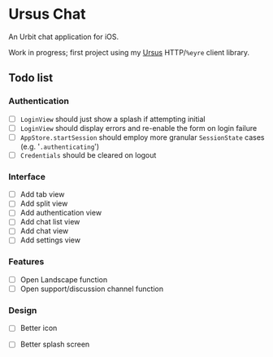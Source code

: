 # Ursus Chat

An Urbit chat application for iOS.

Work in progress; first project using my [Ursus](https://github.com/dclelland/Ursus) HTTP/`%eyre` client library.

## Todo list

### Authentication

- [ ] `LoginView` should just show a splash if attempting initial
- [ ] `LoginView` should display errors and re-enable the form on login failure
- [ ] `AppStore.startSession` should employ more granular `SessionState` cases (e.g. '`.authenticating`')
- [ ] `Credentials` should be cleared on logout

### Interface

- [ ] Add tab view
- [ ] Add split view
- [ ] Add authentication view
- [ ] Add chat list view
- [ ] Add chat view
- [ ] Add settings view

### Features

- [ ] Open Landscape function
- [ ] Open support/discussion channel function

### Design

- [ ] Better icon
- [ ] Better splash screen

